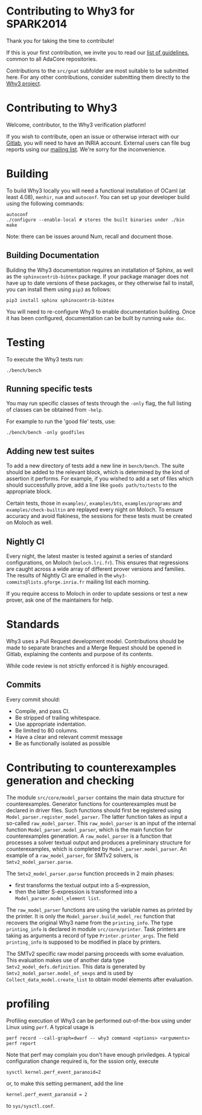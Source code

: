 Contributing to Why3 for SPARK2014
==================================

Thank you for taking the time to contribute!

If this is your first contribution, we invite you to read our [list of
guidelines](https://github.com/AdaCore/contributing-howto), common to all
AdaCore repositories.

Contributions to the `src/gnat` subfolder are most suitable to be submitted
here. For any other contributions, consider submitting them directly to the
[Why3 project](https://gitlab.inria.fr/why3/why3).

Contributing to Why3
==================================

Welcome, contributor, to the Why3 verification platform!

If you wish to contribute, open an issue or otherwise interact with our [Gitlab](https://gitlab.inria.fr/why3/why3), you will need to have an INRIA account.
External users can file bug reports using our [mailing list](mailto:why3-club@lists.gforge.inria.fr). We're sorry for the inconvenience.

# Building

To build Why3 locally you will need a functional installation of OCaml (at least 4.08), `menhir`, `num` and `autoconf`. You can set up your developer build using the following commands:

```
autoconf
./configure --enable-local # stores the built binaries under ./bin
make
```

Note: there can be issues around Num, recall and document those.


## Building Documentation

Building the Why3 documentation requires an installation of Sphinx, as well as the `sphinxcontrib-bibtex` package. If your package manager does not have up to date versions of these packages, or they otherwise fail to install, you can install them using `pip3` as follows:

```
pip3 install sphinx sphinxcontrib-bibtex
```

You will need to re-configure Why3 to enable documentation building. Once it has been configured, documentation can be built by running `make doc`.

# Testing

To execute the Why3 tests run:

```
./bench/bench
```

## Running specific tests

You may run specific classes of tests through the `-only` flag, the full listing of classes can be obtained from `-help`.

For example to run the 'good file' tests, use:

```
./bench/bench -only goodfiles
```

## Adding new test suites

To add a new directory of tests add a new line in `bench/bench`. The suite should be added to the relevant block, which is determined by the kind of assertion it performs. For example, if you wished to add a set of files which should successfully prove, add a line like `goods path/to/tests` to the appropriate block.

Certain tests, those in `examples/`, `examples/bts`, `examples/programs` and `examples/check-builtin` are replayed every night on Moloch. To ensure accuracy and avoid flakiness, the sessions for these tests must be created on Moloch as well.

## Nightly CI

Every night, the latest master is tested against a series of standard configurations, on Moloch (`moloch.lri.fr`). This ensures that regressions are caught across a wide array of different prover versions and families. The results of Nightly CI are emailed in the `why3-commits@lists.gforge.inria.fr` mailing list each morning.

If you require access to Moloch in order to update sessions or test a new prover, ask one of the maintainers for help.

# Standards

Why3 uses a Pull Request development model. Contributions should be made to separate branches and a Merge Request should be opened in Gitlab, explaining the contents and purpose of its contents.

While code review is not strictly enforced it is *highly* encouraged.

## Commits

Every commit should:
- Compile, and pass CI.
- Be stripped of trailing whitespace.
- Use appropriate indentation.
- Be limited to 80 columns.
- Have a clear and relevant commit message
- Be as functionally isolated as possible

# Contributing to counterexamples generation and checking

The module `src/core/model_parser` contains the main data structure for counterexamples.
Generator functions for counterexamples must be declared in driver files.
Such functions should first be registered using `Model_parser.register_model_parser`.
The latter function takes as input a so-called `raw_model_parser`.
This `raw_model_parser` is an input of the internal function `Model_parser.model_parser`, which is the main function for counterexamples generation.
A `raw_model_parser` is a function that processes a solver textual output and produces a preliminary structure for counterexamples, which is completed by `Model_parser.model_parser`.
An example of a `raw_model_parser`, for SMTv2 solvers, is `Smtv2_model_parser.parse`.

The `Smtv2_model_parser.parse` function proceeds in 2 main phases:
- first transforms the textual output into a S-expression,
- then the latter S-expression is transformed into a `Model_parser.model_element list`.

The `raw_model_parser` functions are using the variable names as printed by the printer.
It is only the `Model_parser.build_model_rec` function that recovers the original Why3 name from the `printing_info`.
The type `printing_info` is declared in module `src/core/printer`.
Task printers are taking as arguments a record of type `Printer.printer_args`.
The field `printing_info` is supposed to be modified in place by printers.

The SMTv2 specific raw model parsing proceeds with some evaluation.
This evaluation makes use of another data type `Smtv2_model_defs.definition`.
This data is generated by `Smtv2_model_parser.model_of_sexps` and is used by `Collect_data_model.create_list` to obtain model elements after evaluation.


# profiling

Profiling execution of Why3 can be performed out-of-the-box using
under Linux using `perf`. A typical usage is

```
perf record --call-graph=dwarf -- why3 command <options> <arguments>
perf report
```
Note that perf may complain you don't have enough priviledges. A typical configuration change required is, for the sssion only, execute
```
sysctl kernel.perf_event_paranoid=2
```
or, to make this setting permanent, add the line
```
kernel.perf_event_paranoid = 2
```
to `sys/sysctl.conf`.
